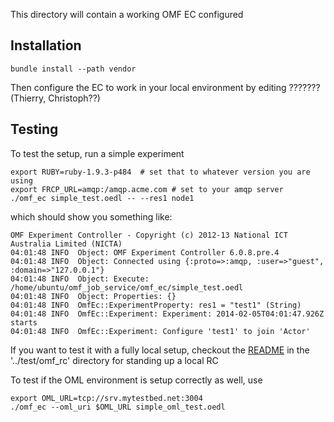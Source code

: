 
This directory will contain a working OMF EC configured

Installation
------------

    bundle install --path vendor

Then configure the EC to work in your local environment by editing ??????? (Thierry, Christoph??)

Testing
-------

To test the setup, run a simple experiment

    export RUBY=ruby-1.9.3-p484  # set that to whatever version you are using
    export FRCP_URL=amqp:/amqp.acme.com # set to your amqp server
    ./omf_ec simple_test.oedl -- --res1 node1

which should show you something like:

    OMF Experiment Controller - Copyright (c) 2012-13 National ICT Australia Limited (NICTA)
    04:01:48 INFO  Object: OMF Experiment Controller 6.0.8.pre.4
    04:01:48 INFO  Object: Connected using {:proto=>:amqp, :user=>"guest", :domain=>"127.0.0.1"}
    04:01:48 INFO  Object: Execute: /home/ubuntu/omf_job_service/omf_ec/simple_test.oedl
    04:01:48 INFO  Object: Properties: {}
    04:01:48 INFO  OmfEc::ExperimentProperty: res1 = "test1" (String)
    04:01:48 INFO  OmfEc::Experiment: Experiment: 2014-02-05T04:01:47.926Z starts
    04:01:48 INFO  OmfEc::Experiment: Configure 'test1' to join 'Actor'

If you want to test it with a fully local setup, checkout the [README](../test/omf_rc/README.md)
in the '../test/omf_rc' directory for standing up a local RC

To test if the OML environment is setup correctly as well, use

    export OML_URL=tcp://srv.mytestbed.net:3004
    ./omf_ec --oml_uri $OML_URL simple_oml_test.oedl
